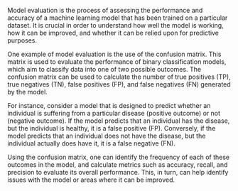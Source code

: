 Model evaluation is the process of assessing the performance and accuracy of a machine learning model that has been trained on a particular dataset. It is crucial in order to understand how well the model is working, how it can be improved, and whether it can be relied upon for predictive purposes.

One example of model evaluation is the use of the confusion matrix. This matrix is used to evaluate the performance of binary classification models, which aim to classify data into one of two possible outcomes. The confusion matrix can be used to calculate the number of true positives (TP), true negatives (TN), false positives (FP), and false negatives (FN) generated by the model.

For instance, consider a model that is designed to predict whether an individual is suffering from a particular disease (positive outcome) or not (negative outcome). If the model predicts that an individual has the disease, but the individual is healthy, it is a false positive (FP). Conversely, if the model predicts that an individual does not have the disease, but the individual actually does have it, it is a false negative (FN).

Using the confusion matrix, one can identify the frequency of each of these outcomes in the model, and calculate metrics such as accuracy, recall, and precision to evaluate its overall performance. This, in turn, can help identify issues with the model or areas where it can be improved.